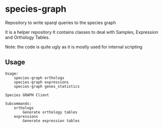 # species-graph
Repository to write sparql queries to the species graph

It is a helper repository
It contains classes to deal with Samples, Expression and Orthology Tables.

Note: the code is quite ugly as it is mostly used for internal scripting

Usage
-----
```
Usage:
    species-graph orthologs
    species-graph expressions
    species-graph genes_statistics

Species GRAPH Client

Subcommands:
    orthologs
        Generate orthology tables
    expressions
        Generate expression tables
```